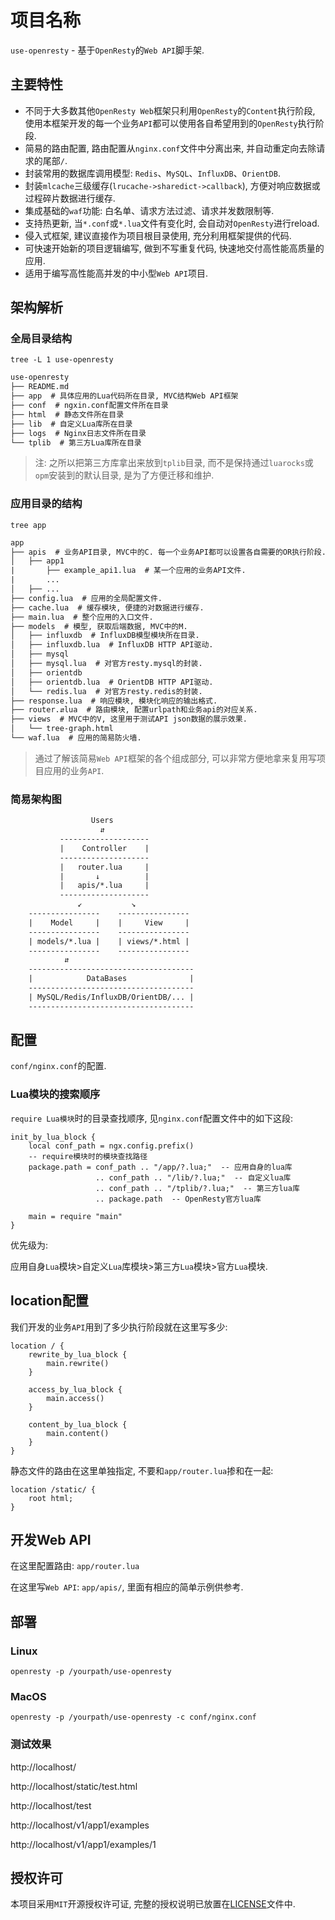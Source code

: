 # 项目名称

`use-openresty` - 基于`OpenResty`的`Web API`脚手架.

## 主要特性

* 不同于大多数其他`OpenResty Web`框架只利用`OpenResty`的`Content`执行阶段,
  使用本框架开发的每一个业务`API`都可以使用各自希望用到的`OpenResty`执行阶段.
* 简易的路由配置, 路由配置从`nginx.conf`文件中分离出来, 并自动重定向去除请求的尾部`/`.
* 封装常用的数据库调用模型: `Redis`、`MySQL`、`InfluxDB`、`OrientDB`.
* 封装`mlcache`三级缓存(`lrucache->sharedict->callback`),
  方便对响应数据或过程碎片数据进行缓存.
* 集成基础的`waf`功能: 白名单、请求方法过滤、请求并发数限制等.
* 支持热更新, 当`*.conf`或`*.lua`文件有变化时, 会自动对`OpenResty`进行reload.
* 侵入式框架, 建议直接作为项目根目录使用, 充分利用框架提供的代码.
* 可快速开始新的项目逻辑编写, 做到不写重复代码, 快速地交付高性能高质量的应用.
* 适用于编写高性能高并发的中小型`Web API`项目.

## 架构解析

### 全局目录结构

`tree -L 1 use-openresty`

```txt
use-openresty
├── README.md
├── app  # 具体应用的Lua代码所在目录, MVC结构Web API框架
├── conf  # ngxin.conf配置文件所在目录
├── html  # 静态文件所在目录
├── lib  # 自定义Lua库所在目录
├── logs  # Nginx日志文件所在目录
└── tplib  # 第三方Lua库所在目录
```

> 注:
> 之所以把第三方库拿出来放到`tplib`目录,
> 而不是保持通过`luarocks`或`opm`安装到的默认目录, 是为了方便迁移和维护.

### 应用目录的结构

`tree app`

```txt
app
├── apis  # 业务API目录, MVC中的C. 每一个业务API都可以设置各自需要的OR执行阶段.
│   ├── app1
|       ├── example_api1.lua  # 某一个应用的业务API文件.
|       ...
│   ├── ...
├── config.lua  # 应用的全局配置文件.
├── cache.lua  # 缓存模块, 便捷的对数据进行缓存.
├── main.lua  # 整个应用的入口文件.
├── models  # 模型, 获取后端数据, MVC中的M.
│   ├── influxdb  # InfluxDB模型模块所在目录.
│   ├── influxdb.lua  # InfluxDB HTTP API驱动.
│   ├── mysql
│   ├── mysql.lua  # 对官方resty.mysql的封装.
│   ├── orientdb
│   ├── orientdb.lua  # OrientDB HTTP API驱动.
│   └── redis.lua  # 对官方resty.redis的封装.
├── response.lua  # 响应模块, 模块化响应的输出格式.
├── router.⇵lua  # 路由模块, 配置urlpath和业务api的对应关系.
├── views  # MVC中的V, 这里用于测试API json数据的展示效果.
│   └── tree-graph.html
└── waf.lua  # 应用的简易防火墙.
```

> 通过了解该简易`Web API`框架的各个组成部分,
> 可以非常方便地拿来复用写项目应用的业务`API`.

### 简易架构图

```txt
                  Users
                    ⇵
           --------------------
           |    Controller    |
           --------------------
           |   router.lua     |
           |       ↓          |
           |   apis/*.lua     |
           --------------------
               ↙︎           ↘︎
    ----------------    ----------------
    |    Model     |    |     View     |
    ----------------    ----------------
    | models/*.lua |    | views/*.html |
    ----------------    ----------------
            ⇵
    -------------------------------------
    |            DataBases              |
    -------------------------------------
    | MySQL/Redis/InfluxDB/OrientDB/... |
    -------------------------------------
```

## 配置

`conf/nginx.conf`的配置.

### Lua模块的搜索顺序

`require Lua模块`时的目录查找顺序, 见`nginx.conf`配置文件中的如下这段:

```nginx
init_by_lua_block {
    local conf_path = ngx.config.prefix()
    -- require模块时的模块查找路径
    package.path = conf_path .. "/app/?.lua;"  -- 应用自身的lua库
                   .. conf_path .. "/lib/?.lua;"  -- 自定义lua库
                   .. conf_path .. "/tplib/?.lua;"  -- 第三方lua库
                   .. package.path  -- OpenResty官方lua库

    main = require "main"
}
```

优先级为:

应用自身`Lua`模块>自定义`Lua`库模块>第三方`Lua`模块>官方`Lua`模块.

## location配置

我们开发的业务`API`用到了多少执行阶段就在这里写多少:

```nginx
location / {
    rewrite_by_lua_block {
        main.rewrite()
    }

    access_by_lua_block {
        main.access()
    }

    content_by_lua_block {
        main.content()
    }
}
```

静态文件的路由在这里单独指定, 不要和`app/router.lua`掺和在一起:

```nginx
location /static/ {
    root html;
}
```

## 开发Web API

在这里配置路由: `app/router.lua`

在这里写`Web API`: `app/apis/`, 里面有相应的简单示例供参考.

## 部署

### Linux

`openresty -p /yourpath/use-openresty`

### MacOS

`openresty -p /yourpath/use-openresty -c conf/nginx.conf`

### 测试效果

http://localhost/

http://localhost/static/test.html

http://localhost/test

http://localhost/v1/app1/examples

http://localhost/v1/app1/examples/1

## 授权许可

本项目采用`MIT`开源授权许可证, 完整的授权说明已放置在[LICENSE](LICENSE)文件中.
